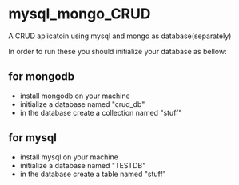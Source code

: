 # mysql_mongo_CRUD
A CRUD aplicatoin using mysql and mongo as database(separately)

In order to run these you should initialize your database as bellow:

for mongodb
---------

- install mongodb on your machine
- initialize a database named "crud_db"
- in the database create a collection named "stuff"


for mysql
---------

- install mysql on your machine
- initialize a database named "TESTDB"
- in the database create a table named "stuff"
